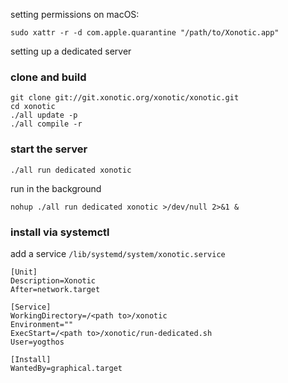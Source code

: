 setting permissions on macOS:

    sudo xattr -r -d com.apple.quarantine "/path/to/Xonotic.app"
    
setting up a dedicated server

### clone and build

    git clone git://git.xonotic.org/xonotic/xonotic.git
    cd xonotic
    ./all update -p
    ./all compile -r

### start the server

    ./all run dedicated xonotic
    
run in the background

    nohup ./all run dedicated xonotic >/dev/null 2>&1 &

### install via systemctl

add a service `/lib/systemd/system/xonotic.service`

```
[Unit]
Description=Xonotic
After=network.target

[Service]
WorkingDirectory=/<path to>/xonotic
Environment=""
ExecStart=/<path to>/xonotic/run-dedicated.sh
User=yogthos

[Install]
WantedBy=graphical.target
```
